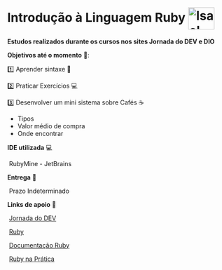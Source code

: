 # Introdução à Linguagem Ruby <img align="center" alt="Isael-Ruby" height="50" width="60" src="https://cdn.jsdelivr.net/gh/devicons/devicon/icons/ruby/ruby-plain.svg">

**Estudos realizados durante os cursos nos sites Jornada do DEV e DIO**

**Objetivos até o momento** :dart::

:one: Aprender sintaxe :memo:

:two: Praticar Exercícios :computer:

:three: Desenvolver um mini sistema sobre Cafés :coffee:

- Tipos
- Valor médio de compra 
- Onde encontrar

**IDE utilizada** :computer:

​	RubyMine - JetBrains 

**Entrega** :calendar:

​	Prazo Indeterminado 

**Links de apoio** :link:

​	[Jornada do DEV](https://jornadadodev.com.br/cursos/curso-de-ruby)

​	[Ruby](https://www.ruby-lang.org/pt/)

​	[Documentação Ruby](https://ruby-doc.org/)

​	[Ruby na Prática](https://ifrnead.github.io/rubynapratica/contents/programacao_estruturada/hashes.html)		




